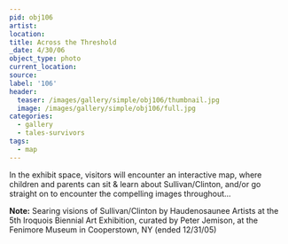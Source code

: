 ```yaml
---
pid: obj106
artist:
location:
title: Across the Threshold
_date: 4/30/06
object_type: photo
current_location:
source:
label: '106'
header:
  teaser: /images/gallery/simple/obj106/thumbnail.jpg
  image: /images/gallery/simple/obj106/full.jpg
categories:
  - gallery
  - tales-survivors  
tags:
  - map
---
```

In the exhibit space, visitors will encounter an interactive map, where children and parents can sit & learn about Sullivan/Clinton, and/or go straight on to encounter the compelling images throughout...

**Note:**
Searing visions of Sullivan/Clinton by Haudenosaunee Artists at the 5th Iroquois Biennial Art Exhibition, curated by Peter Jemison, at the Fenimore Museum in Cooperstown, NY (ended 12/31/05)
